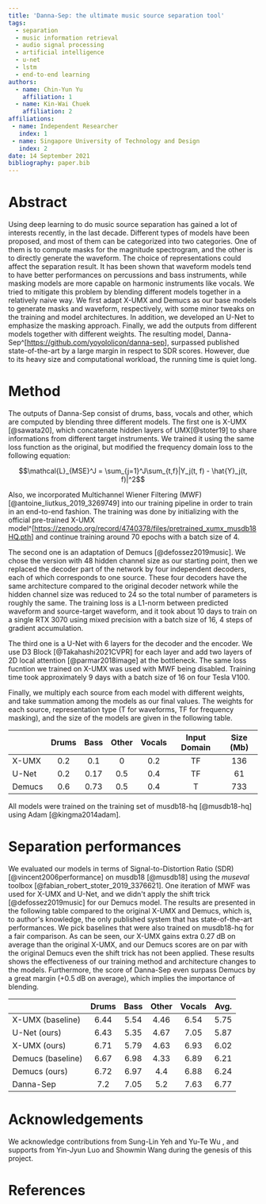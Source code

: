 ```yaml
---
title: 'Danna-Sep: the ultimate music source separation tool'
tags:
  - separation
  - music information retrieval
  - audio signal processing
  - artificial intelligence
  - u-net
  - lstm
  - end-to-end learning
authors:
  - name: Chin-Yun Yu
    affiliation: 1
  - name: Kin-Wai Chuek
    affiliation: 2
affiliations:
 - name: Independent Researcher
   index: 1
 - name: Singapore University of Technology and Design
   index: 2
date: 14 September 2021
bibliography: paper.bib
---
```


# Abstract

Using deep learning to do music source separation has gained a lot of interests recently, in the last decade. Different types of models have been proposed, and most of them can be categorized into two categories. One of them is to compute masks for the magnitude spectrogram, and the other is to directly generate the waveform. The choice of representations could affect the separation result. It has been shown that waveform models tend to have better performances on percussions and bass instruments, while masking models are more capable on harmonic instruments like vocals. We tried to mitigate this problem by blending different models together in a relatively naive way. We first adapt X-UMX and Demucs as our base models to generate masks and waveform, respectively, with some minor tweaks on the training and model architectures. In addition, we developed an U-Net to emphasize the masking approach. Finally, we add the outputs from different models together with different weights. The resulting model, Danna-Sep^[<https://github.com/yoyololicon/danna-sep>], surpassed published state-of-the-art by a large margin in respect to SDR scores. However, due to its heavy size and computational workload, the running time is quiet long.

# Method

The outputs of Danna-Sep consist of drums, bass, vocals and other, which are computed by blending three different models. The first one is X-UMX [@sawata20], which concatenate hidden layers of UMX[@stoter19] to share informations from different target instruments. We trained it using the same loss function as the original, but modified the frequency domain loss to the following equation:

$$\mathcal{L}_{MSE}^J = \sum_{j=1}^J\sum_{t,f}|Y_j(t, f) - \hat{Y}_j(t, f)|^2$$

Also, we incorporated Multichannel Wiener Filtering (MWF)[@antoine_liutkus_2019_3269749] into our training pipeline in order to train in an end-to-end fashion. The training was done by initializing with the official pre-trained X-UMX model^[<https://zenodo.org/record/4740378/files/pretrained_xumx_musdb18HQ.pth>] and continue training around 70 epochs with a batch size of 4.

The second one is an adaptation of Demucs [@defossez2019music]. We chose the version with 48 hidden channel size as our starting point, then we replaced the decoder part of the network by four independent decoders, each of which corresponds to one source. These four decoders have the same architecture compared to the original decoder network while the hidden channel size was reduced to 24 so the total number of parameters is roughly the same. The training loss is a L1-norm between predicted waveform and source-target waveform, and it took about 10 days to train on a single RTX 3070 using mixed precision with a batch size of 16, 4 steps of gradient accumulation.

The third one is a U-Net with 6 layers for the decoder and the encoder. We use D3 Block [@Takahashi2021CVPR] for each layer and add two layers of 2D local attention [@parmar2018image] at the bottleneck. The same loss fucntion we trained on X-UMX was used with MWF being disabled. Training time took approximately 9 days with a batch size of 16 on four Tesla V100.

Finally, we multiply each source from each model with different weights, and take summation among the models as our final values. The weights for each source, representation type (T for waveforms, TF for frequency masking), and the size of the models are given in the following table.

|         | Drums | Bass | Other | Vocals | Input Domain | Size (Mb) |
|---------|:-----:|:----:|:-----:|:------:|:------------:|:---------:|
| X-UMX   | 0.2   | 0.1  | 0     | 0.2    | TF | 136
| U-Net   | 0.2   | 0.17 | 0.5   | 0.4    | TF | 61
| Demucs  | 0.6   | 0.73 | 0.5   | 0.4    | T | 733

All models were trained on the training set of musdb18-hq [@musdb18-hq] using Adam [@kingma2014adam]. 

# Separation performances

We evaluated our models in terms of Signal-to-Distortion Ratio (SDR) [@vincent2006performance] on musdb18 [@musdb18] using the *museval* toolbox [@fabian_robert_stoter_2019_3376621]. One iteration of MWF was used for X-UMX and U-Net, and we didn't apply the shift trick [@defossez2019music] for our Demucs model. The results are presented in the following table compared to the original X-UMX and Demucs, which is, to author's knowledge, the only published system that has state-of-the-art performances. We pick baselines that were also trained on musdb18-hq for a fair comparison. As can be seen, our X-UMX gains extra 0.27 dB on average than the original X-UMX, and our Demucs scores are on par with the original Demucs even the shift trick has not been applied. These results shows the effectiveness of our training method and architecture changes to the models. Furthermore, the score of Danna-Sep even surpass Demucs by a great margin (+0.5 dB on average), which implies the importance of blending.

|         | Drums | Bass | Other | Vocals | Avg. |
|---------|:-----:|:----:|:-----:|:------:|:----:|
| X-UMX (baseline) | 6.44 | 5.54 | 4.46 | 6.54 | 5.75
| U-Net (ours) | 6.43 | 5.35 | 4.67 | 7.05 | 5.87
| X-UMX (ours) | 6.71 | 5.79 | 4.63 | 6.93 | 6.02
| Demucs (baseline) | 6.67 | 6.98 | 4.33 | 6.89 | 6.21 
| Demucs (ours) | 6.72 | 6.97 | 4.4 | 6.88 | 6.24
| Danna-Sep | 7.2 | 7.05 | 5.2 | 7.63 | 6.77


# Acknowledgements

We acknowledge contributions from Sung-Lin Yeh and Yu-Te Wu , and supports from Yin-Jyun Luo and Showmin Wang during the genesis of this project.

# References
